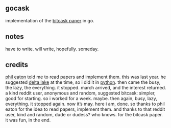 ## gocask
implementation of the [bitcask paper](https://riak.com/assets/bitcask-intro.pdf) in go.

## notes
have to write. will write, hopefully. someday.

## credits
[phil eaton](https://eatonphil.com/) told me to read papers and implement them. this was last year. he suggested [delta lake](https://www.vldb.org/pvldb/vol13/p3411-armbrust.pdf) at the time, so i did it in [python](https://github.com/itsknk/pydl). then came the busy, the lazy, the everything. it stopped. march arrived, and the interest returned. a kind reddit user, anonymous and random, suggested bitcask: simpler, good for starting. so i worked for a week. maybe. then again, busy, lazy, everything. it stopped again. now it’s may. here i am, done. so thanks to phil eaton for the idea to read papers, implement them. and thanks to that reddit user, kind and random, dude or dudess? who knows. for the bitcask paper. it was fun, in the end.
